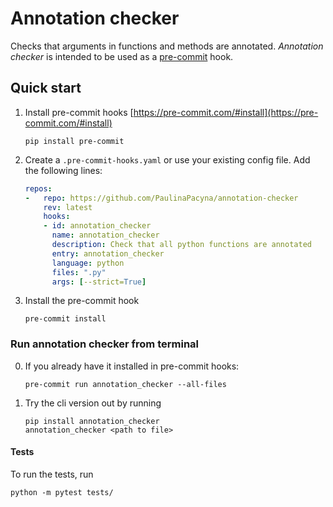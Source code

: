 # Annotation checker 
Checks that arguments in functions and methods are annotated. _Annotation checker_ is intended to be used as a [pre-commit](https://pre-commit.com/) hook.

## Quick start
1. Install pre-commit hooks [https://pre-commit.com/#install](https://pre-commit.com/#install)
   ```shell
   pip install pre-commit
   ```

2. Create a `.pre-commit-hooks.yaml` or use your existing config file. Add the following lines:
   ```yaml
   repos:
   -   repo: https://github.com/PaulinaPacyna/annotation-checker
       rev: latest
       hooks:
       - id: annotation_checker
         name: annotation_checker
         description: Check that all python functions are annotated
         entry: annotation_checker
         language: python
         files: ".py"
         args: [--strict=True]
   ```
3. Install the pre-commit hook
   ```
   pre-commit install
   ```

### Run annotation checker from terminal
0. If you already have it installed in pre-commit hooks:
   ```
   pre-commit run annotation_checker --all-files
   ```
1. Try the cli version out by running
   ```shell
   pip install annotation_checker
   annotation_checker <path to file>
   ```
#### Tests
To run the tests, run 
```shell script
python -m pytest tests/
```
